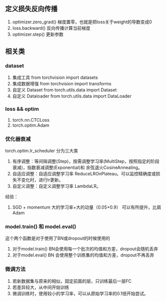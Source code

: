 ## 定义损失反向传播
1. optimizer.zero_grad()  梯度置零，也就是把loss关于weight的导数变成0
2. loss.backward()  反向传播计算当前梯度
3. optimizer.step()  更新参数

## 相关类
### dataset
1. 集成工具 from torchvision import datasets   
2. 集成数据增强 from torchvision import transforms
3. 自定义 Dataset    from torch.utils.data import Dataset
4. 自定义 Dataloader from torch.utils.data import DataLoader

### loss && optim
1. torch.nn.CTCLoss
2. torch.optim.Adam

### 优化器衰减
torch.optim.lr_scheduler 分为三大类
1. 有序调整：等间隔调整(Step)，按需调整学习率(MultiStep，按照指定的阶段衰减)，指数衰减调整(Exponential)和 余弦退火CosineAnnealing。
2. 自适应调整：自适应调整学习率 ReduceLROnPlateau。可以监控精确度或损失不变化时，进行lr更新。
3. 自定义调整：自定义调整学习率 LambdaLR。

经验：
1. SGD + momentum 大的学习率+大的动量（0.05+0.9）  可以有所提升，比肩Adam

### model.train() 和 model.eval()
这个两个函数是对于使用了BN或dropout的时候使用的
1. 对于model.train()  BN会使用每一个批次的均值和方差，dropout会随机丢弃
2. 对于model.eval() BN 会使用整个训练集的均值和方差，dropout不再丢弃

### 微调方法
1. 若新数据集与原来的相似，固定前面的层，只训练最后一层FC
2. 若差异较大，从中间开始训练
3. 微调训练时，使用较小的学习率，可以从原始学习率的0.1倍开始尝试。
